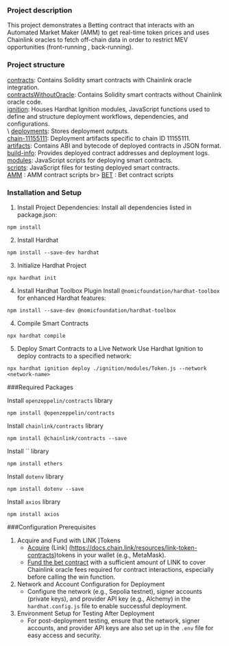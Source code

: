 ### Project description 
This project demonstrates a Betting contract that interacts with an Automated Market Maker (AMM) to get real-time token prices and uses Chainlink oracles to fetch off-chain data in order to restrict MEV opportunities (front-running , back-running).

### Project structure 
[contracts](https://github.com/SEMIAGUESMI/MEV_smartContract/tree/main/contracts): Contains Solidity smart contracts with Chainlink oracle integration.<br>
[contractsWithoutOracle](https://github.com/SEMIAGUESMI/MEV_smartContract/tree/main/contractsWithoutOracle): Contains Solidity smart contracts without Chainlink oracle code.<br>
[ignition](https://github.com/SEMIAGUESMI/MEV_smartContract/tree/main/ignition): Houses Hardhat Ignition modules, JavaScript functions used to define and structure deployment workflows, dependencies, and configurations. <br>
\   [deployments](https://github.com/SEMIAGUESMI/MEV_smartContract/tree/main/ignition/deployments): Stores deployment outputs. <br>
      [chain-11155111](https://github.com/SEMIAGUESMI/MEV_smartContract/tree/main/ignition/deployments/chain-11155111): Deployment artifacts specific to chain ID 11155111. <br>
        [artifacts](https://github.com/SEMIAGUESMI/MEV_smartContract/tree/main/ignition/deployments/chain-11155111/artifacts): Contains ABI and bytecode of deployed contracts in JSON format. <br>
        [build-info](https://github.com/SEMIAGUESMI/MEV_smartContract/tree/main/ignition/deployments/chain-11155111/build-info): Provides deployed contract addresses and deployment logs. <br>
    [modules](https://github.com/SEMIAGUESMI/MEV_smartContract/tree/main/ignition/modules): JavaScript scripts for deploying smart contracts. <br>
[scripts](https://github.com/SEMIAGUESMI/MEV_smartContract/tree/main/scripts): JavaScript files for testing deployed smart contracts. <br>
    [AMM](https://github.com/SEMIAGUESMI/MEV_smartContract/tree/main/scripts/AMM) : AMM contract scripts br>
    [BET](https://github.com/SEMIAGUESMI/MEV_smartContract/tree/main/scripts/BET) : Bet contract scripts <br>

### Installation and Setup
1. Install Project Dependencies: Install all dependencies listed in package.json:
```
npm install
```
2. Install Hardhat
```
npm install --save-dev hardhat
```
3. Initialize Hardhat Project
```
npx hardhat init
```
4. Install Hardhat Toolbox Plugin
Install `@nomicfoundation/hardhat-toolbox` for enhanced Hardhat features:
```
npm install --save-dev @nomicfoundation/hardhat-toolbox
```
4. Compile Smart Contracts
```
npx hardhat compile
```
5. Deploy Smart Contracts to a Live Network
Use Hardhat Ignition to deploy contracts to a specified network:
```
npx hardhat ignition deploy ./ignition/modules/Token.js --network <network-name>
```
###Required Packages

Install `openzeppelin/contracts` library
```
npm install @openzeppelin/contracts
```
Install `chainlink/contracts` library
```
npm install @chainlink/contracts --save
```
Install `` library
```
npm install ethers
```
Install `dotenv` library
```
npm install dotenv --save
```
Install `axios` library
```
npm install axios

```

###Configuration Prerequisites
1. Acquire and Fund with LINK ]Tokens
    * [Acquire](https://docs.chain.link/resources/acquire-link) (Link] (https://docs.chain.link/resources/link-token-contracts)tokens in your wallet (e.g., MetaMask).
    * [Fund the bet contract](https://docs.chain.link/resources/fund-your-contract) with a sufficient amount of LINK to cover Chainlink oracle fees required for contract interactions, especially before calling the win function.
2. Network and Account Configuration for Deployment
    * Configure the network (e.g., Sepolia testnet), signer accounts (private keys), and provider API key (e.g., Alchemy) in the `hardhat.config.js` file to enable successful deployment.
3. Environment Setup for Testing After Deployment
    * For post-deployment testing, ensure that the network, signer accounts, and provider API keys are also set up in the `.env` file for easy access and security.
